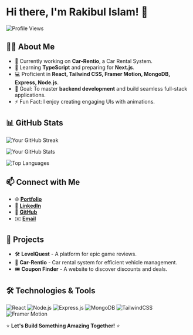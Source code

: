 # Hi there, I'm Rakibul Islam! 🚀

![Profile Views](https://komarev.com/ghpvc/?username=YourUsername&label=Profile%20Views&color=0e75b6&style=flat)

## 👨‍💻 About Me

- 🔭 Currently working on **Car-Rentio**, a Car Rental System.
- 🌱 Learning **TypeScript** and preparing for **Next.js**.
- 💻 Proficient in **React, Tailwind CSS, Framer Motion, MongoDB, Express, Node.js**.
- 🎯 Goal: To master **backend development** and build seamless full-stack applications.
- ⚡ Fun Fact: I enjoy creating engaging UIs with animations.

## 📊 GitHub Stats

![Your GitHub Streak](https://github-readme-streak-stats.herokuapp.com/?user=YourUsername&theme=react&hide_border=true&border_radius=5)

![Your GitHub Stats](https://github-readme-stats.vercel.app/api?username=YourUsername&show_icons=true&theme=react&hide_border=true)

![Top Languages](https://github-readme-stats.vercel.app/api/top-langs/?username=YourUsername&layout=compact&theme=react&hide_border=true)

## 📫 Connect with Me

- 🌐 [**Portfolio**](#)
- 💼 [**LinkedIn**](#)
- 📂 [**GitHub**](#)
- ✉️ [**Email**](mailto:youremail@example.com)

## 🚀 Projects
- 🛠️ **LevelQuest** - A platform for epic game reviews.
- 🚗 **Car-Rentio** - Car rental system for efficient vehicle management.
- 🎟️ **Coupon Finder** - A website to discover discounts and deals.

## 🛠️ Technologies & Tools
![React](https://img.shields.io/badge/-React-05122A?style=flat&logo=react)
![Node.js](https://img.shields.io/badge/-Node.js-05122A?style=flat&logo=node.js)
![Express.js](https://img.shields.io/badge/-Express.js-05122A?style=flat&logo=express)
![MongoDB](https://img.shields.io/badge/-MongoDB-05122A?style=flat&logo=mongodb)
![TailwindCSS](https://img.shields.io/badge/-TailwindCSS-05122A?style=flat&logo=tailwindcss)
![Framer Motion](https://img.shields.io/badge/-FramerMotion-05122A?style=flat&logo=framer)

⭐ **Let's Build Something Amazing Together!** ⭐
